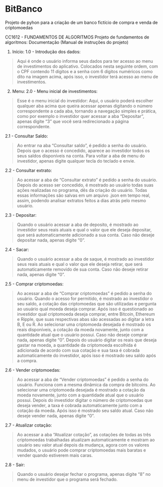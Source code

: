 # BitBanco
Projeto de pyhon para a criação de um banco fictício de compra e venda de criptomoedas

CC1612 - FUNDAMENTOS DE ALGORITMOS
Projeto de fundamentos de algoritmos: Documentação (Manual de 
instruções do projeto)

1. Início:
1.0 - Introdução dos dados:
> Aqui é onde o usuário informa seus dados para ter acesso ao menu de investimentos do 
aplicativo.
> Colocados nesta seguinte ordem, com o CPF contendo 11 dígitos e a senha com 6 
dígitos numéricos como dito na imagem acima, após isso, o investidor terá acesso ao 
menu de investimentos.

2. Menu:
2.0 - Menu inicial de investimentos:
> Esse é o menu inicial do investidor:
> Aqui, o usuário poderá escolher qualquer aba acima que queira acessar apenas 
digitando o número correspondente a cada aba, tornando a navegação simples e prática, 
como por exemplo o investidor quer acessar a aba “Depositar”, apenas digite “3” que você 
será redirecionado a página correspondente.

2.1 - Consultar Saldo:
> Ao entrar na aba “Consultar saldo”, é pedido a senha do usuário.
> Depois que o acesso é concedido, aparece ao investidor todos os seus saldos 
disponíveis na conta.
> Para voltar a aba de menu do investidor, apenas digite qualquer tecla do teclado e envie.

2.2 - Consultar extrato:
> Ao acessar a aba de “Consultar extrato” é pedido a senha do usuário.
> Depois do acesso ser concedido, é mostrado ao usuário todas suas ações realizadas no 
programa, dês da criação do usuário.
> Todas essas informações são salvas em um arquivo .json em tempo real, assim, 
podendo analisar extratos feitos a dias atrás pelo mesmo usuário.

2.3 - Depositar:
> Quando o usuário acessar a aba de deposito, é mostrado ao investidor seus reais atuais 
e qual o valor que ele deseja depositar, que será automaticamente adicionado a sua 
conta. Caso não deseje depositar nada, apenas digite “0”.

2.4 - Sacar:
> Quando o usuário acessar a aba de saque, é mostrado ao investidor seus reais atuais e 
qual o valor que ele deseja retirar, que será automaticamente removido de sua conta.
Caso não deseje retirar nada, apenas digite “0”.

2.5 - Comprar criptomoedas:
> Ao acessar a aba de “Comprar criptomoedas” é pedido a senha do usuário.
> Quando o acesso for permitido, é mostrado ao investidor o seu saldo, a cotação das 
criptomoedas que são utilizadas e pergunta ao usuário qual moeda deseja comprar.
> Após isso é questionado ao investidor qual criptomoeda deseja comprar, entre Bitcoin, 
Ethereum e Ripple, que suas respectivas abas são acessadas ao digitar a letra B, E ou R.
> Ao selecionar uma criptomoeda desejada é mostrado os reais disponíveis, a cotação da 
moeda novamente, junto com a quantidade atual que o usuário possui. Caso não deseje 
comprar nada, apenas digite “0”.
> Depois do usuário digitar os reais que deseja gastar na moeda, a quantidade da 
criptomoeda escolhida é adicionada de acordo com sua cotação e sua taxa é cobrada 
automaticamente do investidor, após isso é mostrado seu saldo após a compra.

2.6 - Vender criptomoedas:
> Ao acessar a aba de “Vender criptomoedas” é pedido a senha do usuário.
> Funciona com a mesma dinâmica da compra de bitcoins.
> Ao selecionar uma criptomoeda desejada é mostrado a cotação da moeda novamente, 
junto com a quantidade atual que o usuário possui.
> Depois do investidor digitar o número de criptomoedas que deseja vender, a taxa é 
cobrada automaticamente junto com a cotação da moeda. Após isso é mostrado seu saldo 
atual. Caso não deseje vender nada, apenas digite “0”.

2.7 - Atualizar cotação:
> Ao acessar a aba “Atualizar cotação”, as cotações de todas as três criptomoedas 
trabalhadas atualizam automaticamente e mostram ao usuário seu valor atual depois da 
mudança, agora com os valores mudados, o usuário pode comprar criptomoedas mais 
baratas e vender quando estiverem mais caras.

2.8 - Sair:
> Quando o usuário desejar fechar o programa, apenas digite “8” no menu de investidor que 
o programa será fechado.
